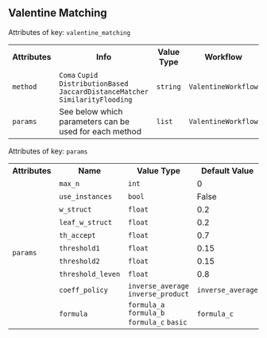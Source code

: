 ## Valentine Matching

Attributes of key: `valentine_matching`
<table>
  <tr>
    <th>Attributes</th>
    <th>Info</th>
    <th>Value Type</th>
    <th>Workflow</th>
    <th>Required</th>
  </tr>
  <tr>
	<td><code>method</code></td>
  	<td><code>Coma</code>
		<code>Cupid</code>		  
		<code>DistributionBased</code>
		<code>JaccardDistanceMatcher</code>
		<code>SimilarityFlooding</code>		  
  	</td>
  	<td><code>string</code></td>
  	<td><code>ValentineWorkflow</code></td>
	<td>&#10004;</td> 
  </tr>
<tr>
 <td><code>params</code></td>
<td>See below which parameters can be used for each method</td>
<td><code>list</code></td>
<td><code>ValentineWorkflow</code></td>
	<td></td> 
  </tr>
</table>

Attributes of key: `params`

<table>
    <tr>
        <th>Attributes</th>
        <th>Name</th>
        <th>Value Type</th>
        <th>Default Value</th>
        <th>Method</th>
    </tr>
    <tr>
        <td rowspan="10"><code>params</code></td>
        <td><code>max_n</code></td>
        <td><code>int</code></td>
        <td>0</td>
        <td rowspan="2"><code>Coma</code></td>
    </tr>
    <tr>
        <td><code>use_instances</code></td>
        <td><code>bool</code></td>
        <td>False</td>
    </tr>
    <tr>
        <td><code>w_struct</code></td>
        <td><code>float</code></td>
        <td>0.2</td>
        <td rowspan="3"><code>Cupid</code></td>
    </tr>
    <tr>
        <td><code>leaf_w_struct</code></td>
        <td><code>float</code></td>
        <td>0.2</td>
    </tr>
    <tr>
        <td><code>th_accept</code></td>
        <td><code>float</code></td>
        <td>0.7</td>
    </tr>
    <tr>
        <td><code>threshold1</code></td>
        <td><code>float</code></td>
        <td>0.15</td>
        <td rowspan="2"><code>DistributionBased</code></td>
    </tr>
    <tr>
        <td><code>threshold2</code></td>
        <td><code>float</code></td>
        <td>0.15</td>
    </tr>
    <tr>
        <td><code>threshold_leven</code></td>
        <td><code>float</code></td>
        <td>0.8</td>
        <td rowspan="1"><code>JaccardDistanceMatcher</code></td>
    </tr>
    <tr>
        <td><code>coeff_policy</code></td>
        <td><code>inverse_average</code> <code>inverse_product</code></td>
        <td><code>inverse_average</code></td>
        <td rowspan="2"><code>SimilarityFlooding</code></td>
    </tr>
    <tr>
        <td><code>formula</code></td>
        <td><code>formula_a</code> <code>formula_b</code>
        <code>formula_c</code> <code>basic</code></td>
        <td><code>formula_c</code></td>
    </tr>
</table>
